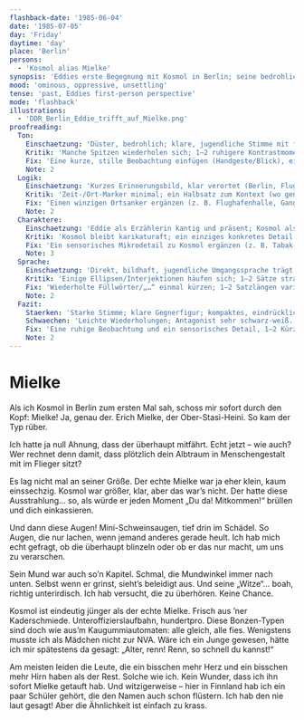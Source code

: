 ```yaml
---
flashback-date: '1985-06-04'
date: '1985-07-05'
day: 'Friday'
daytime: 'day'
place: 'Berlin'
persons:
  - 'Kosmol alias Mielke'
synopsis: 'Eddies erste Begegnung mit Kosmol in Berlin; seine bedrohliche Ausstrahlung lässt sie ihn sofort „Mielke“ nennen.'
mood: 'ominous, oppressive, unsettling'
tense: 'past, Eddies first-person perspective'
mode: 'flashback'
illustrations:
  - 'DDR_Berlin_Eddie_trifft_auf_Mielke.png'
proofreading:
  Ton:
    Einschaetzung: 'Düster, bedrohlich; klare, jugendliche Stimme mit frechen Spitzen.'
    Kritik: 'Manche Spitzen wiederholen sich; 1–2 ruhigere Kontrastmomente könnten die Bedrohung verstärken.'
    Fix: 'Eine kurze, stille Beobachtung einfügen (Handgeste/Blick), eine Doppelung streichen.'
    Note: 2
  Logik:
    Einschaetzung: 'Kurzes Erinnerungsbild, klar verortet (Berlin, Flug); Spitzname aus der Wirkung abgeleitet.'
    Kritik: 'Zeit-/Ort-Marker minimal; ein Halbsatz zum Kontext (wo genau) könnte erden.'
    Fix: 'Einen winzigen Ortsanker ergänzen (z. B. Flughafenhalle, Gang zum Gate).'
    Note: 2
  Charaktere:
    Einschaetzung: 'Eddie als Erzählerin kantig und präsent; Kosmol als bedrohlicher Gegenpol.'
    Kritik: 'Kosmol bleibt karikaturaft; ein einziges konkretes Detail (Geruch/Bewegung/Tonfall) würde ihn leibhaftiger machen.'
    Fix: 'Ein sensorisches Mikrodetail zu Kosmol ergänzen (z. B. Tabak-/Ledergeruch, harte Schritte, abgehackter Tonfall).'
    Note: 3
  Sprache:
    Einschaetzung: 'Direkt, bildhaft, jugendliche Umgangssprache trägt.'
    Kritik: 'Einige Ellipsen/Interjektionen häufen sich; 1–2 Sätze straffen/Komma prüfen.'
    Fix: 'Wiederholte Füllwörter/„…“ einmal kürzen; 1–2 Satzlängen variieren.'
    Note: 2
  Fazit:
    Staerken: 'Starke Stimme; klare Gegnerfigur; kompaktes, eindrückliches Erinnerungsbild.'
    Schwaechen: 'Leichte Wiederholungen; Antagonist sehr schwarz-weiß.'
    Fix: 'Eine ruhige Beobachtung und ein sensorisches Detail, 1–2 Kürzungen.'
    Note: 2
---
```


# Mielke

Als ich Kosmol in Berlin zum ersten Mal sah, schoss mir sofort durch den Kopf:
Mielke! Ja, genau der. Erich Mielke, der Ober-Stasi-Heini. So kam der Typ rüber.

Ich hatte ja null Ahnung, dass der überhaupt mitfährt. Echt jetzt – wie auch?
Wer rechnet denn damit, dass plötzlich dein Albtraum in Menschengestalt mit im
Flieger sitzt?

Es lag nicht mal an seiner Größe. Der echte Mielke war ja eher klein, kaum
einssechzig. Kosmol war größer, klar, aber das war’s nicht. Der hatte diese
Ausstrahlung… so, als würde er jeden Moment „Du da! Mitkommen!“ brüllen und dich
einkassieren.

Und dann diese Augen! Mini-Schweinsaugen, tief drin im Schädel. So Augen, die
nur lachen, wenn jemand anderes gerade heult. Ich hab mich echt gefragt, ob die
überhaupt blinzeln oder ob er das nur macht, um uns zu verarschen.

Sein Mund war auch so’n Kapitel. Schmal, die Mundwinkel immer nach unten. Selbst
wenn er grinst, sieht’s beleidigt aus. Und seine „Witze“… boah, richtig
unterirdisch. Ich hab versucht, die zu überhören. Keine Chance.

Kosmol ist eindeutig jünger als der echte Mielke. Frisch aus ’ner Kaderschmiede.
Unteroffizierslaufbahn, hundertpro. Diese Bonzen-Typen sind doch wie aus’m
Kaugummiautomaten: alle gleich, alle fies. Wenigstens musste ich als Mädchen
nicht zur NVA. Wäre ich ein Junge gewesen, hätte ich mir spätestens da gesagt:
„Alter, renn! Renn, so schnell du kannst!“

Am meisten leiden die Leute, die ein bisschen mehr Herz und ein bisschen mehr
Hirn haben als der Rest. Solche wie ich. Kein Wunder, dass ich ihn sofort Mielke
getauft hab. Und witzigerweise – hier in Finnland hab ich ein paar Schüler
gehört, die den Namen auch schon flüstern. Ich hab den nie laut gesagt! Aber die
Ähnlichkeit ist einfach zu krass.
